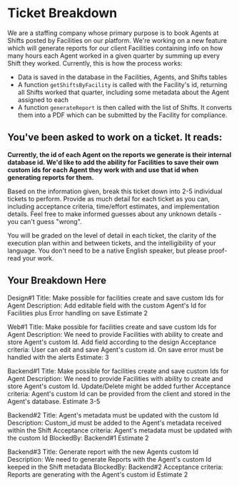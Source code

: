 # Ticket Breakdown
We are a staffing company whose primary purpose is to book Agents at Shifts posted by Facilities on our platform. We're working on a new feature which will generate reports for our client Facilities containing info on how many hours each Agent worked in a given quarter by summing up every Shift they worked. Currently, this is how the process works:

- Data is saved in the database in the Facilities, Agents, and Shifts tables
- A function `getShiftsByFacility` is called with the Facility's id, returning all Shifts worked that quarter, including some metadata about the Agent assigned to each
- A function `generateReport` is then called with the list of Shifts. It converts them into a PDF which can be submitted by the Facility for compliance.

## You've been asked to work on a ticket. It reads:

**Currently, the id of each Agent on the reports we generate is their internal database id. We'd like to add the ability for Facilities to save their own custom ids for each Agent they work with and use that id when generating reports for them.**


Based on the information given, break this ticket down into 2-5 individual tickets to perform. Provide as much detail for each ticket as you can, including acceptance criteria, time/effort estimates, and implementation details. Feel free to make informed guesses about any unknown details - you can't guess "wrong".


You will be graded on the level of detail in each ticket, the clarity of the execution plan within and between tickets, and the intelligibility of your language. You don't need to be a native English speaker, but please proof-read your work.

## Your Breakdown Here

Design#1
Title: Make possible for facilities create and save custom Ids for Agent
Description: Add editable field with the custom Agent's Id for Facilities plus Error handling on save
Estimate 2

Web#1
Title: Make possible for facilities create and save custom Ids for Agent
Description: We need to provide Facilities with ability to create and store Agent's custom Id. Add field according to the design
Acceptance criteria: User can edit and save Agent's custom id. On save error must be handled with the alerts
Estimate: 3

Backend#1
Title: Make possible for facilities create and save custom Ids for Agent
Description: We need to provide Facilities with ability to create and store Agent's custom Id. Update/Delete might be added further
Acceptance criteria: Agent's custom Id can be provided from the client and stored in the Agent's database.
Estimate 3-5

Backend#2
Title: Agent's metadata must be updated with the custom Id
Description: Custom_id must be added to the Agent's metadata received within the Shift
Acceptance criteria: Agent's metadata must be updated with the custom Id
BlockedBy: Backend#1
Estimate 2

Backend#3
Title: Generate report with the new Agents custom Id
Description: We need to generate Reports with the Agent's custom Id keeped in the Shift metadata
BlockedBy: Backend#2
Acceptance criteria: Reports are generating with the Agent's custom id
Estimate 2